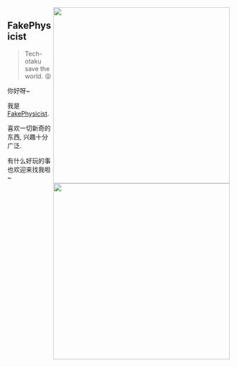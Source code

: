 <!-- ### Hi there 👋 -->

<!--
**FakePhysicist/fakephysicist** is a ✨ _special_ ✨ repository because its `README.md` (this file) appears on your GitHub profile.

Here are some ideas to get you started:

- 🔭 I’m currently working on ...
- 🌱 I’m currently learning ...
- 👯 I’m looking to collaborate on ...
- 🤔 I’m looking for help with ...
- 💬 Ask me about ...
- 📫 How to reach me: ...
- 😄 Pronouns: ...
- ⚡ Fun fact: ...
-->

<a href="#">
<img align="right" src='https://github-readme-stats.vercel.app/api?username=FakePhysicist&show_icons=true' width="400px" />
</a>

## FakePhysicist


> Tech-otaku save the world. 😝

<a href="#">
<img align="right" src='https://github-readme-stats.vercel.app/api?username=FakePhysicist&show_icons=true' width="400px" />
</a>

你好呀~

我是 [FakePhysicist](https://fakephysicist.github.io/).

喜欢一切新奇的东西, 兴趣十分广泛.

有什么好玩的事也欢迎来找我啦~
